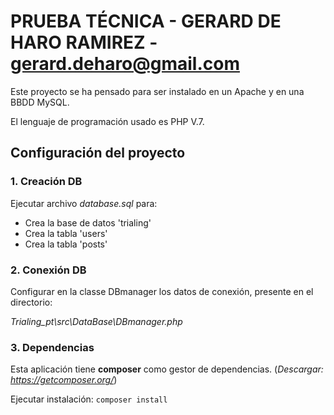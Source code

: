 # PRUEBA TÉCNICA - GERARD DE HARO RAMIREZ - gerard.deharo@gmail.com


Este proyecto se ha pensado para ser instalado en un Apache y en una BBDD MySQL.

El lenguaje de programación usado es PHP V.7.
  

## Configuración del proyecto

  

### 1. Creación DB

Ejecutar archivo *database.sql* para:
- Crea la base de datos 'trialing'
- Crea la tabla 'users'
- Crea la tabla 'posts'

  

### 2. Conexión DB

Configurar en la classe DBmanager los datos de conexión, presente en el directorio:

*Trialing_pt\src\DataBase\DBmanager.php*

  
### 3. Dependencias

Esta aplicación tiene __composer__ como gestor de dependencias.
(_Descargar: https://getcomposer.org/_)

Ejecutar instalación:
```composer install```
